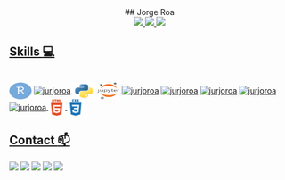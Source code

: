 
<div align="center">
## Jorge Roa
<div align="center">
  <a href="https://github.com/jurjoroa">
  <img height="140em"" src="https://github-readme-stats.vercel.app/api?username=jurjoroa&theme=prussian&show_icons=true&hide_border=true&count_private=true"/>
   <img height="140em"
  src="https://github-readme-streak-stats.herokuapp.com/?user=jurjoroa&theme=prussian&hide_border=true"/>
    <img height="140em" 
  src="https://github-readme-stats.vercel.app/api/top-langs/?username=jurjoroa&theme=prussian&show_icons=true&hide_border=true&layout=compact"/>
 

</div>

</div>
  
  ##
## Skills :computer:
<div> 

<div style="display: inline_block"><br>

  <img align="center" alt="jurjoroa" height="30" width="40" src="https://raw.githubusercontent.com/devicons/devicon/master/icons/rstudio/rstudio-plain.svg">
   <img align="center" alt="jurjoroa" height="30" width="30" src="https://comunidadbioinfo.github.io/cdsb2021_workflows/img/shiny_1.png">
  <img align="center" alt="jurjoroa" height="30" width="40" src="https://raw.githubusercontent.com/devicons/devicon/master/icons/python/python-original.svg">
  <img align="center" alt="jurjoroa" height="30" width="40" src="https://raw.githubusercontent.com/devicons/devicon/master/icons/jupyter/jupyter-original-wordmark.svg">
   <img align="center" alt="jurjoroa" height="30" width="30" src="https://cdn.icon-icons.com/icons2/2107/PNG/512/file_type_stata_icon_130148.png">
  <img align="center" alt="jurjoroa" height="30" width="30" src="https://img.icons8.com/color/452/tableau-software.png">
    <img align="center" alt="jurjoroa" height="30" width="30" src="https://cdn.overleaf.com/img/ol-brand/overleaf_og_logo.png"> 
    <img align="center" alt="jurjoroa" height="30" width="30" src="https://www.aeroterra.com/content/dam/esrisites/en-us/common/icons/product-logos/ArcGIS-Pro.png"> 
    <img align="center" alt="jurjoroa" height="30" width="30" src="https://upload.wikimedia.org/wikipedia/commons/thumb/5/5f/Microsoft_Office_logo_%282019%E2%80%93present%29.svg/480px-Microsoft_Office_logo_%282019%E2%80%93present%29.svg.png"> 
    <img align="center" alt="jurjoroa" height="30" width="30" src="https://raw.githubusercontent.com/devicons/devicon/master/icons/html5/html5-plain-wordmark.svg"> 
    <img align="center" alt="jurjoroa" height="30" width="30" src="https://raw.githubusercontent.com/devicons/devicon/master/icons/css3/css3-plain-wordmark.svg"> 
    
    
  
</div>
  
  ##
## Contact :mailbox:
<div> 

  <a href="https://twitter.com/JorgeRoaC"><img src="https://img.shields.io/badge/Twitter-1DA1F2?style=for-the-badge&logo=twitter&logoColor=white" target="_blank"></a>
  <a href="https://instagram.com/jurjoroa"><img src="https://img.shields.io/badge/-Instagram-%23E4405F?style=for-the-badge&logo=instagram&logoColor=white" target="_blank"></a>
   <a href="https://www.linkedin.com/in/rafaella-ballerini-45875016a" target="_blank"><img src="https://img.shields.io/badge/-LinkedIn-%230077B5?style=for-the-badge&logo=linkedin&logoColor=white" target="_blank"></a> 
  <a href = "mailto:jurjoo@gmail.com"><img src="https://img.shields.io/badge/-Gmail-%23333?style=for-the-badge&logo=gmail&logoColor=white" target="_blank"></a>
    <a href="https://orcid.org/0000-0002-3972-9793" target="_blank"><img src="https://img.shields.io/badge/orcid-A6CE39?style=for-the-badge&logo=orcid&logoColor=white"></a> 
 

</div>

